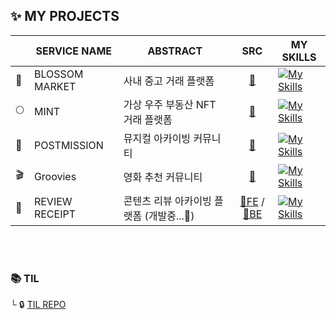 ## ✨ MY PROJECTS
| | SERVICE NAME | ABSTRACT | SRC | MY SKILLS |
| - | - | - | :-: | - |
| 🎁 | BLOSSOM MARKET | 사내 중고 거래 플랫폼 | [📁](https://github.com/orgs/BLOSSOM-MARKET/repositories) | [![My Skills](https://skillicons.dev/icons?i=react,sass,spring,nodejs,mysql)](https://skillicons.dev) |
| 🌕 | MINT | 가상 우주 부동산 NFT 거래 플랫폼 | [📁](https://github.com/une9/MINT.git) | [![My Skills](https://skillicons.dev/icons?i=react,sass,solidity)](https://skillicons.dev) |
| 🎵 | POSTMISSION | 뮤지컬 아카이빙 커뮤니티 | [📁](https://github.com/post-mission/frontend.git) | [![My Skills](https://skillicons.dev/icons?i=react,sass)](https://skillicons.dev) |
| 🎬 | Groovies | 영화 추천 커뮤니티 | [📁](https://github.com/une9/Groovies.git) | [![My Skills](https://skillicons.dev/icons?i=vue,css,django,mysql)](https://skillicons.dev) |
| 🧾 | REVIEW RECEIPT | 콘텐츠 리뷰 아카이빙 플랫폼 (개발중...🔨) | [📁FE](https://github.com/une9/ReviewReceipt_FE) / [📁BE](https://github.com/une9/ReviewReceipt_BE) | [![My Skills](https://skillicons.dev/icons?i=react,ts,spring,mysql)](https://skillicons.dev) |
<br>
<br>


### 📚 TIL
└ 🔒 [TIL REPO](https://github.com/une9/TIL)
<br>
<br>
